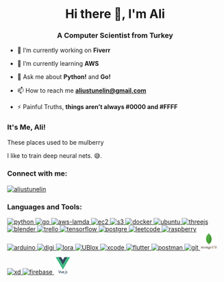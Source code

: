 <h1 align="center">Hi there 👋, I'm Ali</h1>
<h3 align="center">A Computer Scientist from Turkey</h3>
<!-- 
<p align="left"> <img src="https://komarev.com/ghpvc/?username=erbilnas&label=Profile%20views&color=0e75b6&style=flat" alt="aliustunelin" /> </p>

<p align="left"> <a href="https://github.com/ryo-ma/github-profile-trophy"><img src="https://github-profile-trophy.vercel.app/?username=aliustunelin" alt="aliustunelin" /></a> </p>

<p align="left"> <a href="https://twitter.com/koalafied_dev" target="blank"><img src="https://img.shields.io/twitter/follow/koalafied_dev?logo=twitter&style=for-the-badge" alt="erbilnas" /></a> </p>
-->

- 🔭 I’m currently working on **Fiverr**

- 🌱 I’m currently learning **AWS**

<!-- - 👨‍💻 All of my projects are available at [https://erbilnas.com/#/portfolio](https://erbilnas.com/#/portfolio) cloud_cv_url -->

- 💬 Ask me about **Python!** and **Go!**

- 📫 How to reach me **aliustunelin@gmail.com**

- ⚡ Painful Truths, **things aren’t always #0000 and #FFFF**

<h3 align="left">It's Me, Ali!</h3>

These places used to be mulberry

I like to train deep neural nets. 😅. 

<h3 align="left">Connect with me:</h3>
<p align="left">
<a href="https://www.linkedin.com/in/ali-ustunel3338/" target="blank"><img align="center" src="https://cdn.jsdelivr.net/npm/simple-icons@3.0.1/icons/linkedin.svg" alt="aliustunelin" height="30" width="40" /></a>
</p>

<h3 align="left">Languages and Tools:</h3>
<p align="left">
	<a href="https://www.python.org/" target="_blank"> 
	<img src="https://www.vectorlogo.zone/logos/python/python-icon.svg" alt="python" width="40" height="40"/> </a> 
	<a href="https://go.dev/" target="_blank"> 
	<img src="https://go.dev/blog/go-brand/Go-Logo/SVG/Go-Logo_Blue.svg" alt="go" width="40" height="40"/> </a> 
	<a href="https://aws.amazon.com/tr/lambda/features/" target="_blank"> 
	<img src="https://www.vectorlogo.zone/logos/amazon_awslambda/amazon_awslambda-icon.svg" alt="aws-lamda" width="40" height="40"/> </a> 
	<a href="https://docs.aws.amazon.com/AWSEC2/latest/UserGuide/concepts.html" target="_blank"> 
	<img src="https://upload.wikimedia.org/wikipedia/commons/b/b9/AWS_Simple_Icons_Compute_Amazon_EC2_Instances.svg" alt="ec2" width="40" height="40"/> </a> 
	<a href="https://aws.amazon.com/tr/s3/" target="_blank"> 
	<img src="https://www.svgrepo.com/show/303446/aws-s3-logo.svg" alt="s3" width="40" height="40"/> </a>
	<a href="https://www.docker.com/" target="_blank"> 
	<img src="https://www.vectorlogo.zone/logos/docker/docker-icon.svg" alt="docker" width="40" height="40"/> </a>
	<a href="https://ubuntu.com/" target="_blank"> 
	<img src="https://www.vectorlogo.zone/logos/ubuntu/ubuntu-icon.svg" alt="ubuntu" width="40" height="40"/> </a>
	<a href="https://threejs.org/" target="_blank"> 
	<img src="https://upload.wikimedia.org/wikipedia/commons/thumb/3/3f/Three.js_Icon.svg/512px-Three.js_Icon.svg.png?20211115112438" alt="threejs" width="40" height="40"/> </a>
	<a href="https://www.blender.org/" target="_blank"> 
	<img src="https://upload.wikimedia.org/wikipedia/commons/thumb/0/0c/Blender_logo_no_text.svg/120px-Blender_logo_no_text.svg.png" alt="blender" width="40" height="40"/> </a>
	<a href="https://trello.com/" target="_blank"> 
	<img src="https://www.vectorlogo.zone/logos/trello/trello-icon.svg" alt="trello" width="40" height="40"/> </a> 
	<a href="https://www.tensorflow.org" target="_blank"> 
	<img src="https://www.vectorlogo.zone/logos/tensorflow/tensorflow-icon.svg" alt="tensorflow" width="40" height="40"/> </a>
	<a href="https://www.postgresql.org/" target="_blank"> 
	<img src="https://www.vectorlogo.zone/logos/postgresql/postgresql-icon.svg" alt="postgre" width="40" height="40"/> </a>  
	<a href="https://leetcode.com/aliustunelin/" target="_blank"> 
	<img src="https://raw.githubusercontent.com/simple-icons/simple-icons/d1eee179c8a266daa9c35a1b992b8a0851e7a240/icons/leetcode.svg" alt="leetcode" width="40" height="40"/> </a>  
	<a href="https://www.raspberrypi.org/" target="_blank"> 
	<img src="https://www.vectorlogo.zone/logos/raspberrypi/raspberrypi-icon.svg" alt="raspberry" width="40" height="40"/> </a>
	<a href="https://www.arduino.cc/" target="_blank"> 
	<img src="https://www.vectorlogo.zone/logos/arduino/arduino-icon.svg" alt="arduino" width="40" height="40"/> </a>
	<a href="https://www.digi.com/xbee" target="_blank"> 
	<img src="https://cdn.worldvectorlogo.com/logos/digi-1.svg" alt="digi" width="40" height="40"/> </a>
	<a href="https://tr.wikipedia.org/wiki/LoRa" target="_blank"> 
	<img src="https://upload.wikimedia.org/wikipedia/commons/thumb/1/13/LoRaWAN_Logo.svg/512px-LoRaWAN_Logo.svg.png?20220113153343" alt="lora" width="40" height="40"/> </a>
	<a href="https://www.u-blox.com/en" target="_blank"> 
	<img src="https://upload.wikimedia.org/wikipedia/commons/thumb/0/02/U-blox_logo.svg/800px-U-blox_logo.svg.png?20191005020648" alt="UBlox" width="40" height="40"/> </a>
	<a href="https://developer.apple.com/xcode/" target="_blank"> 
	<img src="https://www.vectorlogo.zone/logos/apple_xcode/apple_xcode-icon.svg" alt="xcode" width="40" height="40"/> </a>
	<a href="https://flutter.dev/" target="_blank"> 
	<img src="https://www.vectorlogo.zone/logos/flutterio/flutterio-icon.svg" alt="flutter" width="40" height="40"/> </a> 
	<a href="https://postman.com" target="_blank"> <img src="https://www.vectorlogo.zone/logos/getpostman/getpostman-icon.svg" alt="postman" width="40" height="40"/> </a>
	<a href="https://git-scm.com/" target="_blank"> <img src="https://www.vectorlogo.zone/logos/git-scm/git-scm-icon.svg" alt="git" width="40" height="40"/> </a> 
	<a href="https://www.mongodb.com/" target="_blank"> <img src="https://raw.githubusercontent.com/devicons/devicon/master/icons/mongodb/mongodb-original-wordmark.svg" alt="mongodb" width="40" height="40"/> </a> </p>
	<a href="https://www.adobe.com/products/xd.html" target="_blank"> <img src="https://cdn.worldvectorlogo.com/logos/adobe-xd.svg" alt="xd" width="40" height="40"/> </a>
	<a href="https://firebase.google.com/" target="_blank"> <img src="https://www.vectorlogo.zone/logos/firebase/firebase-icon.svg" alt="firebase" width="40" height="40"/> </a> 
	<a href="https://vuejs.org/" target="_blank"> <img src="https://raw.githubusercontent.com/devicons/devicon/master/icons/vuejs/vuejs-original-wordmark.svg" alt="vuejs" width="40" height="40"/> </a>
	
